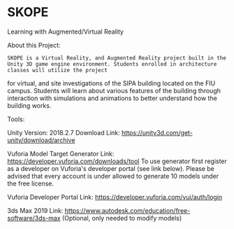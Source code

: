# SKOPE
Learning with Augmented/Virtual Reality

About this Project:

	SKOPE is a Virtual Reality, and Augmented Reality project built in the Unity 3D game engine environment. Students enrolled in architecture classes will utilize the project 
for virtual, and site investigations of the SIPA building located on the FIU campus.  Students will learn about various features of the building through interaction with 
simulations and animations to better understand how the building works.

Tools:

Unity Version: 2018.2.7
Download Link: https://unity3d.com/get-unity/download/archive

Vuforia Model Target Generator Link: https://developer.vuforia.com/downloads/tool 
To use generator first register as a developer on Vuforia's developer portal (see link below). Please be advised that every account is under allowed to generate 10 models
under the free license.

Vuforia Developer Portal Link: https://developer.vuforia.com/vui/auth/login

3ds Max 2019 Link: https://www.autodesk.com/education/free-software/3ds-max (Optional, only needed to modify models)
